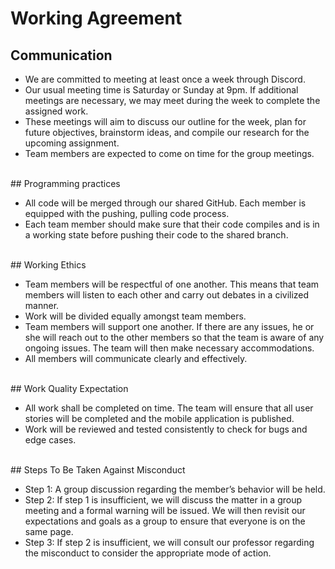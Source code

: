 # Working Agreement

## Communication

- We are committed to meeting at least once a week through Discord. 
- Our usual meeting time is Saturday or Sunday at 9pm. If additional meetings are necessary, we may meet during the week to complete the assigned work. 
- These meetings will aim to discuss our outline for the week, plan for future objectives, brainstorm ideas, and compile our research for the upcoming assignment.
- Team members are expected to come on time for the group meetings.
<br>
## Programming practices

- All code will be merged through our shared GitHub.  Each member is equipped with the pushing, pulling code process. 
- Each team member should make sure that their code compiles and is in a working state before pushing their code to the shared branch.
<br>
## Working Ethics

- Team members will be respectful of one another. This means that team members will listen to each other and carry out debates in a civilized manner.
- Work will be divided equally amongst team members.
- Team members will support one another.  If there are any issues, he or she will reach out to the other members so that the team is aware of any ongoing issues. The team will then make necessary accommodations.
- All members will communicate clearly and effectively.  
<br>
## Work Quality Expectation

- All work shall be completed on time. The team will ensure that all user stories will be completed and the mobile application is published.
- Work will be reviewed and tested consistently to check for bugs and edge cases.
<br>
## Steps To Be Taken Against Misconduct

- Step 1: A group discussion regarding the member’s behavior will be held.
- Step 2: If step 1 is insufficient, we will discuss the matter in a group meeting and a formal warning will be issued.  We will then revisit our expectations and goals as a group to ensure that everyone is on the same page. 
- Step 3: If step 2 is insufficient, we will consult our professor regarding the misconduct to consider the appropriate mode of action. 